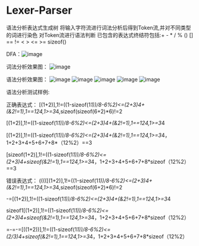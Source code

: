 # Lexer-Parser
语法分析表达式生成树
将输入字符流进行词法分析后得到Token流,并对不同类型的词进行染色
对Token流进行语法判断
已包含的表达式终结符包括:+ - * / % () [] == != < > <= >= sizeof()

DFA：![image](https://github.com/whx-prog/Lexer_Parser-TST-ING-2021-3/blob/main/DFA.png)

词法分析效果图：
![image](https://github.com/whx-prog/Lexer_Parser-TST-ING-2021-3/blob/main/Lexer.png)




语法分析效果图：
![image](https://github.com/whx-prog/Lexer_Parser-TST-ING-2021-3/blob/main/Parser_picture/%E5%9B%BE%E7%89%871.png)
![image](https://github.com/whx-prog/Lexer_Parser-TST-ING-2021-3/blob/main/Parser_picture/%E5%9B%BE%E7%89%872.png)
![image](https://github.com/whx-prog/Lexer_Parser-TST-ING-2021-3/blob/main/Parser_picture/%E5%9B%BE%E7%89%873.png)
![image](https://github.com/whx-prog/Lexer_Parser-TST-ING-2021-3/blob/main/Parser_picture/%E5%9B%BE%E7%89%874.png)
![image](https://github.com/whx-prog/Lexer_Parser-TST-ING-2021-3/blob/main/Parser_picture/%E5%9B%BE%E7%89%875.png)


语法分析测试样例:

正确表达式：
[(1+2)],1!=((1-sizeof(1*1))/8-6%2)<=(2+3)*4+(&2!=1),1==12*4,1>=3*4,sizeof(sizeof(6+2)*6)!=2

[(1+2)],1!=((1-sizeof(1*1))/8-6%2)<=(2+3)*4+(&2!=1),1==12*4,1>=3*4

[(1+2)],1!=((1-sizeof(1*1))/8-6%2)<=(2+3)*4+(&2!=1),1==12*4,1>=3*4，1+2+3+4+5+6+7+8*（12%2）==3

[sizeof(1+2)],1!=((1-sizeof(1*1))/8-6%2)<=(2+3)*4+sizeof(&2!=1),1==12*4,1>=3*4，1+2+3+4+5+6+7+8*sizeof（12%2）==3

错误表达式：
(((([(1+2)],1!=((1-sizeof(1*1))/8-6%2)<=(2+3)*4+(&2!=1),1==12*4,1>=3*4,sizeof(sizeof(6+2)*6)!=2  

-=[(1+2)],1!=((1-sizeof(1*1))/8-6%2)<=(2+3)*4+(&2!=1),1==12*4,1>=3*4

sizeof1[(1+2)],1!=((1-sizeof(1*1))/8-6%2)<=(2+3)*4+sizeof(&2!=1),1==12*4,1>=3*4，1+2+3+4+5+6+7+8*sizeof（12%2）

=-=-=[((1+2))],1!=((1-sizeof(1*1))/8-6%2)<=(2/3)*4+sizeof(&2!=1),1==12*4,1>=3*4，1+2+3+4+5+6+7+8*sizeof（12%2）
